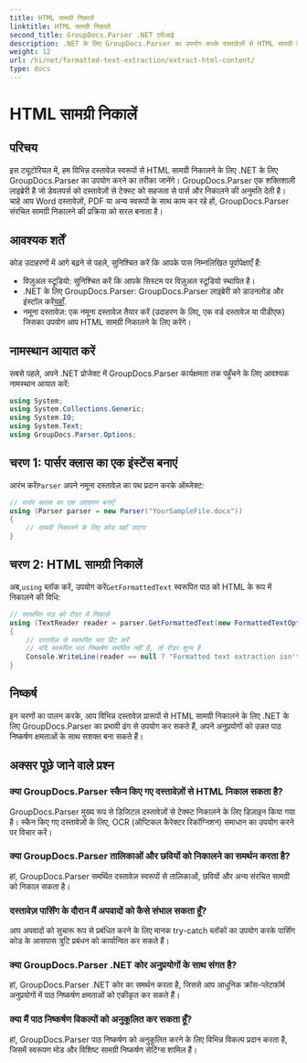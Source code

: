 ```yaml
---
title: HTML सामग्री निकालें
linktitle: HTML सामग्री निकालें
second_title: GroupDocs.Parser .NET एपीआई
description: .NET के लिए GroupDocs.Parser का उपयोग करके दस्तावेज़ों से HTML सामग्री निकालने का तरीका जानें। कोड उदाहरणों और चरण-दर-चरण मार्गदर्शन के साथ आसान-से-अनुसरण ट्यूटोरियल।
weight: 12
url: /hi/net/formatted-text-extraction/extract-html-content/
type: docs
---
```

# HTML सामग्री निकालें

## परिचय
इस ट्यूटोरियल में, हम विभिन्न दस्तावेज़ स्वरूपों से HTML सामग्री निकालने के लिए .NET के लिए GroupDocs.Parser का उपयोग करने का तरीका जानेंगे। GroupDocs.Parser एक शक्तिशाली लाइब्रेरी है जो डेवलपर्स को दस्तावेज़ों से टेक्स्ट को सहजता से पार्स और निकालने की अनुमति देती है। चाहे आप Word दस्तावेज़ों, PDF या अन्य स्वरूपों के साथ काम कर रहे हों, GroupDocs.Parser संरचित सामग्री निकालने की प्रक्रिया को सरल बनाता है।
## आवश्यक शर्तें
कोड उदाहरणों में आगे बढ़ने से पहले, सुनिश्चित करें कि आपके पास निम्नलिखित पूर्वापेक्षाएँ हैं:
- विज़ुअल स्टूडियो: सुनिश्चित करें कि आपके सिस्टम पर विज़ुअल स्टूडियो स्थापित है।
-  .NET के लिए GroupDocs.Parser: GroupDocs.Parser लाइब्रेरी को डाउनलोड और इंस्टॉल करें[यहाँ](https://releases.groupdocs.com/parser/net/).
- नमूना दस्तावेज़: एक नमूना दस्तावेज़ तैयार करें (उदाहरण के लिए, एक वर्ड दस्तावेज़ या पीडीएफ) जिसका उपयोग आप HTML सामग्री निकालने के लिए करेंगे।

## नामस्थान आयात करें
सबसे पहले, अपने .NET प्रोजेक्ट में GroupDocs.Parser कार्यक्षमता तक पहुँचने के लिए आवश्यक नामस्थान आयात करें:
```csharp
using System;
using System.Collections.Generic;
using System.IO;
using System.Text;
using GroupDocs.Parser.Options;
```
## चरण 1: पार्सर क्लास का एक इंस्टेंस बनाएं
 आरंभ करें`Parser` अपने नमूना दस्तावेज़ का पथ प्रदान करके ऑब्जेक्ट:
```csharp
// पार्सर क्लास का एक उदाहरण बनाएँ
using (Parser parser = new Parser("YourSampleFile.docx"))
{
    // सामग्री निकालने के लिए कोड यहाँ जाएगा
}
```
## चरण 2: HTML सामग्री निकालें
 अब,`using` ब्लॉक करें, उपयोग करें`GetFormattedText` स्वरूपित पाठ को HTML के रूप में निकालने की विधि:
```csharp
// स्वरूपित पाठ को रीडर में निकालें
using (TextReader reader = parser.GetFormattedText(new FormattedTextOptions(FormattedTextMode.Html)))
{
    // दस्तावेज़ से स्वरूपित पाठ प्रिंट करें
    // यदि स्वरूपित पाठ निष्कर्षण समर्थित नहीं है, तो रीडर शून्य है
    Console.WriteLine(reader == null ? "Formatted text extraction isn't supported" : reader.ReadToEnd());
}
```

## निष्कर्ष
इन चरणों का पालन करके, आप विभिन्न दस्तावेज़ प्रारूपों से HTML सामग्री निकालने के लिए .NET के लिए GroupDocs.Parser का प्रभावी ढंग से उपयोग कर सकते हैं, अपने अनुप्रयोगों को उन्नत पाठ निष्कर्षण क्षमताओं के साथ सशक्त बना सकते हैं।

## अक्सर पूछे जाने वाले प्रश्न
### क्या GroupDocs.Parser स्कैन किए गए दस्तावेज़ों से HTML निकाल सकता है?
GroupDocs.Parser मुख्य रूप से डिजिटल दस्तावेज़ों से टेक्स्ट निकालने के लिए डिज़ाइन किया गया है। स्कैन किए गए दस्तावेज़ों के लिए, OCR (ऑप्टिकल कैरेक्टर रिकॉग्निशन) समाधान का उपयोग करने पर विचार करें।
### क्या GroupDocs.Parser तालिकाओं और छवियों को निकालने का समर्थन करता है?
हां, GroupDocs.Parser समर्थित दस्तावेज़ स्वरूपों से तालिकाओं, छवियों और अन्य संरचित सामग्री को निकाल सकता है।
### दस्तावेज़ पार्सिंग के दौरान मैं अपवादों को कैसे संभाल सकता हूँ?
आप अपवादों को सुचारू रूप से प्रबंधित करने के लिए मानक try-catch ब्लॉकों का उपयोग करके पार्सिंग कोड के आसपास त्रुटि प्रबंधन को कार्यान्वित कर सकते हैं।
### क्या GroupDocs.Parser .NET कोर अनुप्रयोगों के साथ संगत है?
हां, GroupDocs.Parser .NET कोर का समर्थन करता है, जिससे आप आधुनिक क्रॉस-प्लेटफॉर्म अनुप्रयोगों में पाठ निष्कर्षण क्षमताओं को एकीकृत कर सकते हैं।
### क्या मैं पाठ निष्कर्षण विकल्पों को अनुकूलित कर सकता हूँ?
हां, GroupDocs.Parser पाठ निष्कर्षण को अनुकूलित करने के लिए विभिन्न विकल्प प्रदान करता है, जिसमें स्वरूपण मोड और विशिष्ट सामग्री निष्कर्षण सेटिंग्स शामिल हैं।